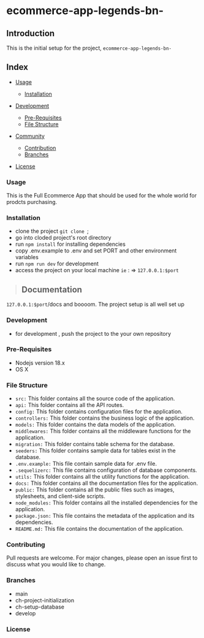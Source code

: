 # ecommerce-app-legends-bn-

## Introduction

This is the initial setup for the project, `ecommerce-app-legends-bn-`

## Index

- [Usage](#usage)
  - [Installation](#installation)
- [Development](#development)
  - [Pre-Requisites](#pre-requisites)
  - [File Structure](#file-structure)

- [Community](#community)
  - [Contribution](#contribution)
  - [Branches](#branches)

- [License](#license)

### Usage

This is the Full Ecommerce App that should be used for the whole world for prodcts purchasing.

### Installation

- clone the project `git clone `;
- go into cloded project's root directory
- run `npm install` for installing dependencies
- copy .env.example to .env and set PORT and other environment variables
- run `npm run dev` for development
- access the project on your local machine ```ie``` : => `127.0.0.1:$port` 

>## Documentation 
 
`127.0.0.1:$port`/docs and boooom. The project setup is all well set up

### Development

- for development , push the project to the your own repository

### Pre-Requisites

- Nodejs version 18.x
- OS X 

### File Structure

- `src:` This folder contains all the source code of the application.
-  `api:` This folder contains all the API routes.
-  `config:` This folder contains configuration files for the application.
-  `controllers:` This folder contains the business logic of the application.
-  `models:` This folder contains the data models of the application.
-  `middlewares:` This folder contains all the middleware functions for the application.
-  `migration:` This folder contains table schema for the database.
-  `seeders:` This folder contains  sample data for  tables exist in the database.
-  `.env.example:` This file contain sample data for .env file.
-  `.sequelizerc:` This file contains configuration of database components.
-  `utils:` This folder contains all the utility functions for the application.
- `docs:` This folder contains all the documentation files for the application.
- `public:` This folder contains all the public files such as images, stylesheets, and client-side scripts.
- `node_modules:` This folder contains all the installed dependencies for the application.
- `package.json:` This file contains the metadata of the application and its dependencies.
- `README.md:` This file contains the documentation of the application.

### Contributing

Pull requests are welcome. For major changes, please open an issue first
to discuss what you would like to change.

### Branches

- main 
- ch-project-initialization
- ch-setup-database
- develop

### License